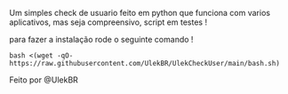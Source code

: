 Um simples check de usuario feito em python que funciona com varios aplicativos, mas seja compreensivo, script em testes ! 

para fazer a instalação rode o seguinte comando !

```bash <(wget -qO- https://raw.githubusercontent.com/UlekBR/UlekCheckUser/main/bash.sh)```

Feito por @UlekBR
